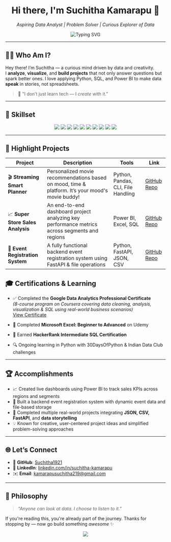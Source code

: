 <h1 align="center">Hi there, I'm Suchitha Kamarapu 👋</h1>
<p align="center">
  <em>Aspiring Data Analyst | Problem Solver | Curious Explorer of Data</em>
</p>

<p align="center">
  <img src="https://readme-typing-svg.demolab.com?font=Fira+Code&pause=1000&color=F7809E&width=435&lines=Turning+data+into+decisions...;Powering+insights+with+Python+%26+BI...;Welcome+to+my+Data+Journey!" alt="Typing SVG" />
</p>

---

## 👩‍💻 Who Am I?

Hey there! I’m Suchitha — a curious mind driven by data and creativity.  
I **analyze**, **visualize**, and **build projects** that not only answer questions but spark better ones. I love applying Python, SQL, and Power BI to make data **speak** in stories, not spreadsheets.

> 🚀 "I don’t just learn tech — I *create* with it."

---

## 🧠 Skillset

<p align="center">
  <img src="https://img.shields.io/badge/Python-3776AB?style=for-the-badge&logo=python&logoColor=white" />
  <img src="https://img.shields.io/badge/SQL-336791?style=for-the-badge&logo=postgresql&logoColor=white" />
  <img src="https://img.shields.io/badge/Power%20BI-F2C811?style=for-the-badge&logo=powerbi&logoColor=black" />
  <img src="https://img.shields.io/badge/Excel-217346?style=for-the-badge&logo=microsoft-excel&logoColor=white" />
  <img src="https://img.shields.io/badge/FastAPI-009688?style=for-the-badge&logo=fastapi&logoColor=white" />
  <img src="https://img.shields.io/badge/Pandas-150458?style=for-the-badge&logo=pandas&logoColor=white" />
  <img src="https://img.shields.io/badge/Git-F05032?style=for-the-badge&logo=git&logoColor=white" />
  <img src="https://img.shields.io/badge/VS%20Code-007ACC?style=for-the-badge&logo=visual-studio-code&logoColor=white" />
  <img src="https://img.shields.io/badge/JSON-%23cccccc?style=for-the-badge&logo=json&logoColor=black" />
  <img src="https://img.shields.io/badge/CSV-134074?style=for-the-badge&logo=files&logoColor=white" />
</p>

---

## 🌟 Highlight Projects

| Project | Description | Tools | Link |
|--------|-------------|-------|------|
| 🎬 **Streaming Smart Planner** | Personalized movie recommendations based on mood, time & platform. It’s your mood's movie buddy! | Python, Pandas, CLI, File Handling | [GitHub Repo](https://github.com/Suchitha1921/Streaming-Smart-Planner) |
| 📈 **Super Store Sales Analysis** | An end-to-end dashboard project analyzing key performance metrics across segments and regions | Power BI, Excel, SQL | [GitHub Repo](https://github.com/Suchitha1921/Super_Store_Sales_Analysis-) |
| 📁 **Event Registration System** | A fully functional backend event registration system using FastAPI & file operations | Python, FastAPI, JSON, CSV | [GitHub Repo](https://github.com/Suchitha1921/Event-Registration-System) |

## 🎓 Certifications & Learning

- ✅ Completed the **Google Data Analytics Professional Certificate**  
  *(8-course program on Coursera covering data cleaning, analysis, visualization & SQL using real-world business scenarios)*  
  [View Certificate](https://www.coursera.org/account/accomplishments/specialization/certificate/RSKVREITEZPP)

- 🎯 Completed **Microsoft Excel: Beginner to Advanced** on Udemy  
- 🏅 Earned **HackerRank Intermediate SQL Certification**  
- 🔍 Ongoing learning in Python with 30DaysOfPython & Indian Data Club challenges

---

## 🏆 Accomplishments

- 📈 Created live dashboards using Power BI to track sales KPIs across regions and segments
- 🔧 Built a backend event registration system with dynamic event data and file-based storage
- 🧠 Completed multiple real-world projects integrating **JSON, CSV, FastAPI**, and **data storytelling**
- 💡 Known for creative, user-centered project ideas and simplified problem-solving approaches

---

## 🌐 Let’s Connect

- 🔗 **GitHub**: [Suchitha1921](https://github.com/Suchitha1921)
- 💼 **LinkedIn**: [linkedin.com/in/suchitha-kamarapu](https://www.linkedin.com/in/suchitha-kamarapu)
- ✉️ **Email**: kamarapusuchitha219@gmail.com

---

## 📌 Philosophy

> _“Anyone can look at data. I choose to listen to it.”_

If you're reading this, you're already part of the journey. Thanks for stopping by — now go build something *awesome* ✨

<p align="center">
  <img src="https://capsule-render.vercel.app/api?type=waving&color=F781BF&height=100&section=footer"/>
</p>

